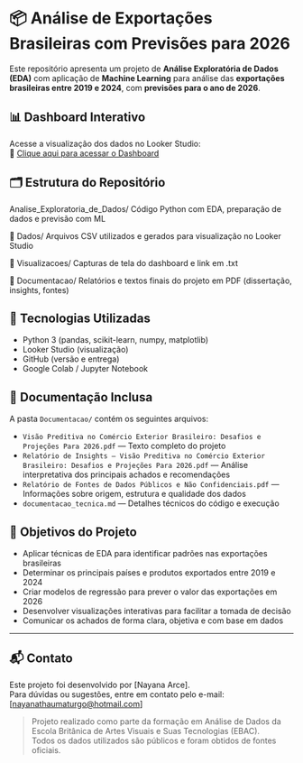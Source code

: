 # 📦 Análise de Exportações Brasileiras com Previsões para 2026

Este repositório apresenta um projeto de **Análise Exploratória de Dados (EDA)** com aplicação de **Machine Learning** para análise das **exportações brasileiras entre 2019 e 2024**, com **previsões para o ano de 2026**.



## 📊 Dashboard Interativo

Acesse a visualização dos dados no Looker Studio:  
🔗 [Clique aqui para acessar o Dashboard](https://lookerstudio.google.com/reporting/66f8cc76-a4c8-464d-adee-08688095e3fe)



## 🗂 Estrutura do Repositório


Analise_Exploratoria_de_Dados/
Código Python com EDA, preparação de dados e previsão com ML

📁 Dados/
Arquivos CSV utilizados e gerados para visualização no Looker Studio

📁 Visualizacoes/
Capturas de tela do dashboard e link em .txt

📁 Documentacao/
Relatórios e textos finais do projeto em PDF (dissertação, insights, fontes)



## 🧪 Tecnologias Utilizadas

- Python 3 (pandas, scikit-learn, numpy, matplotlib)
- Looker Studio (visualização)
- GitHub (versão e entrega)
- Google Colab / Jupyter Notebook



## 📄 Documentação Inclusa

A pasta `Documentacao/` contém os seguintes arquivos:

- `Visão Preditiva no Comércio Exterior Brasileiro: Desafios e Projeções Para 2026.pdf` — Texto completo do projeto
- `Relatório de Insights — Visão Preditiva no Comércio Exterior Brasileiro: Desafios e Projeções Para 2026.pdf` — Análise interpretativa dos principais achados e recomendações
- `Relatório de Fontes de Dados Públicos e Não Confidenciais.pdf` — Informações sobre origem, estrutura e qualidade dos dados
- `documentacao_tecnica.md` — Detalhes técnicos do código e execução



## 🎯 Objetivos do Projeto

- Aplicar técnicas de EDA para identificar padrões nas exportações brasileiras
- Determinar os principais países e produtos exportados entre 2019 e 2024
- Criar modelos de regressão para prever o valor das exportações em 2026
- Desenvolver visualizações interativas para facilitar a tomada de decisão
- Comunicar os achados de forma clara, objetiva e com base em dados

---

## 📬 Contato

Este projeto foi desenvolvido por [Nayana Arce].  
Para dúvidas ou sugestões, entre em contato pelo e-mail: [nayanathaumaturgo@hotmail.com]



> Projeto realizado como parte da formação em Análise de Dados da Escola Britânica de Artes Visuais e Suas Tecnologias (EBAC).  
> Todos os dados utilizados são públicos e foram obtidos de fontes oficiais.

